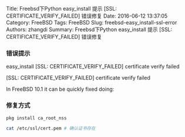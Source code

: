 Title: Freebsd下Python easy_install 提示 [SSL: CERTIFICATE_VERIFY_FAILED] 错误修复
Date: 2016-06-12 13:37:05
Category: FreeBSD
Tags: FreeBSD
Slug: freebsd-easy_install-ssl-error
Authors: zhangdi
Summary: Freebsd下Python easy_install 提示 [SSL: CERTIFICATE_VERIFY_FAILED] 错误修复

### 错误提示

easy_install \[SSL: CERTIFICATE_VERIFY_FAILED\] certificate verify failed

\[SSL: CERTIFICATE_VERIFY_FAILED\] certificate verify failed

In FreeBSD 10.1 it can be quickly fixed doing:

<!-- more -->

### 修复方式

``` bash
pkg install ca_root_nss

cat /etc/ssl/cert.pem # 确认证书存在
```
